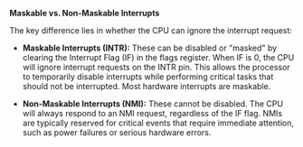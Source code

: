 **Maskable vs. Non-Maskable Interrupts**

The key difference lies in whether the CPU can ignore the interrupt request:

- **Maskable Interrupts (INTR):** These can be disabled or "masked" by clearing the Interrupt Flag (IF) in the flags register. When IF is 0, the CPU will ignore interrupt requests on the INTR pin. This allows the processor to temporarily disable interrupts while performing critical tasks that should not be interrupted. Most hardware interrupts are maskable.
    
- **Non-Maskable Interrupts (NMI):** These cannot be disabled. The CPU will always respond to an NMI request, regardless of the IF flag. NMIs are typically reserved for critical events that require immediate attention, such as power failures or serious hardware errors.